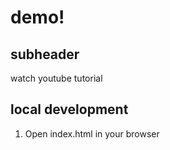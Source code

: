 # demo!

## subheader
watch youtube tutorial

## local development

1. Open index.html in your browser

